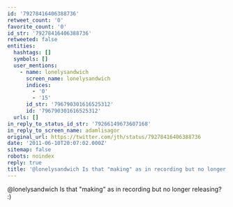 ```yaml
---
id: '79278416406388736'
retweet_count: '0'
favorite_count: '0'
id_str: '79278416406388736'
retweeted: false
entities:
  hashtags: []
  symbols: []
  user_mentions:
    - name: lonelysandwich
      screen_name: lonelysandwich
      indices:
        - '0'
        - '15'
      id_str: '796790301616525312'
      id: '796790301616525312'
  urls: []
in_reply_to_status_id_str: '79266149673607168'
in_reply_to_screen_name: adamlisagor
original_url: https://twitter.com/jth/status/79278416406388736
date: '2011-06-10T20:07:02.000Z'
sitemap: false
robots: noindex
reply: true
title: '@lonelysandwich Is that "making" as in recording but no longer releasing? :)'
---
```


@lonelysandwich Is that "making" as in recording but no longer releasing? :)